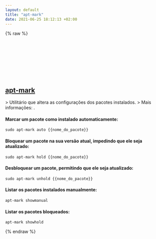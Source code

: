 ```yaml
---
layout: default
title: "apt-mark"
date: 2021-06-25 18:12:13 +02:00
---
```

{% raw %}
<h2 id="apt-mark">
  <a href="/pt_br/linux/apt-mark.html">apt-mark</a> <a href="#apt-mark"><svg class="icon">
    <use href="/assets/images/unicode_sprite.svg#link" />
  </svg></a>
</h2>
> Utilitário que altera as configurações dos pacotes instalados.
> Mais informações: <https://manpages.debian.org/latest/apt/apt-mark.8.html>.

#### Marcar um pacote como instalado automaticamente:
```shell
sudo apt-mark auto {{nome_do_pacote}}
```
#### Bloquear um pacote na sua versão atual, impedindo que ele seja atualizado:
```shell
sudo apt-mark hold {{nome_do_pacote}}
```
#### Desbloquear um pacote, permitindo que ele seja atualizado:
```shell
sudo apt-mark unhold {{nome_do_pacote}}
```
#### Listar os pacotes instalados manualmente:
```shell
apt-mark showmanual
```
#### Listar os pacotes bloqueados:
```shell
apt-mark showhold
```
{% endraw %}